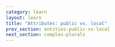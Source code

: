 ```yaml
---
category: learn
layout: learn
title: "Attributes: public vs. local"
prev_section: entities-public-vs-local
next_section: complex-plurals
---
```

